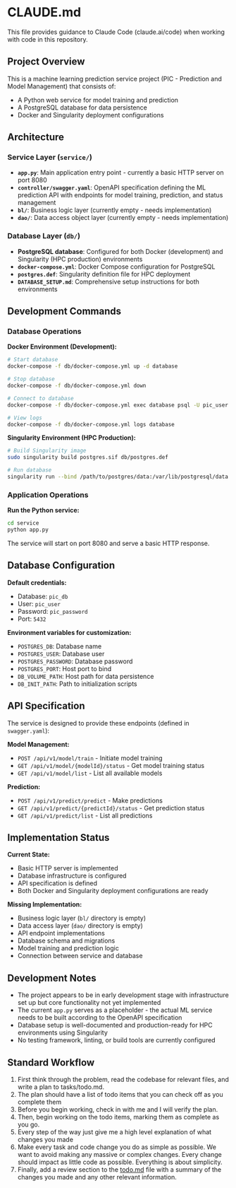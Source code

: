 # CLAUDE.md

This file provides guidance to Claude Code (claude.ai/code) when working with code in this repository.

## Project Overview

This is a machine learning prediction service project (PIC - Prediction and Model Management) that consists of:
- A Python web service for model training and prediction
- A PostgreSQL database for data persistence
- Docker and Singularity deployment configurations

## Architecture

### Service Layer (`service/`)
- **`app.py`**: Main application entry point - currently a basic HTTP server on port 8080
- **`controller/swagger.yaml`**: OpenAPI specification defining the ML prediction API with endpoints for model training, prediction, and status management
- **`bl/`**: Business logic layer (currently empty - needs implementation)
- **`dao/`**: Data access object layer (currently empty - needs implementation)

### Database Layer (`db/`)
- **PostgreSQL database**: Configured for both Docker (development) and Singularity (HPC production) environments
- **`docker-compose.yml`**: Docker Compose configuration for PostgreSQL
- **`postgres.def`**: Singularity definition file for HPC deployment
- **`DATABASE_SETUP.md`**: Comprehensive setup instructions for both environments

## Development Commands

### Database Operations

**Docker Environment (Development):**
```bash
# Start database
docker-compose -f db/docker-compose.yml up -d database

# Stop database
docker-compose -f db/docker-compose.yml down

# Connect to database
docker-compose -f db/docker-compose.yml exec database psql -U pic_user -d pic_db

# View logs
docker-compose -f db/docker-compose.yml logs database
```

**Singularity Environment (HPC Production):**
```bash
# Build Singularity image
sudo singularity build postgres.sif db/postgres.def

# Run database
singularity run --bind /path/to/postgres/data:/var/lib/postgresql/data postgres.sif
```

### Application Operations

**Run the Python service:**
```bash
cd service
python app.py
```

The service will start on port 8080 and serve a basic HTTP response.

## Database Configuration

**Default credentials:**
- Database: `pic_db`
- User: `pic_user`
- Password: `pic_password`
- Port: `5432`

**Environment variables for customization:**
- `POSTGRES_DB`: Database name
- `POSTGRES_USER`: Database user
- `POSTGRES_PASSWORD`: Database password
- `POSTGRES_PORT`: Host port to bind
- `DB_VOLUME_PATH`: Host path for data persistence
- `DB_INIT_PATH`: Path to initialization scripts

## API Specification

The service is designed to provide these endpoints (defined in `swagger.yaml`):

**Model Management:**
- `POST /api/v1/model/train` - Initiate model training
- `GET /api/v1/model/{modelId}/status` - Get model training status
- `GET /api/v1/model/list` - List all available models

**Prediction:**
- `POST /api/v1/predict/predict` - Make predictions
- `GET /api/v1/predict/{predictId}/status` - Get prediction status
- `GET /api/v1/predict/list` - List all predictions

## Implementation Status

**Current State:**
- Basic HTTP server is implemented
- Database infrastructure is configured
- API specification is defined
- Both Docker and Singularity deployment configurations are ready

**Missing Implementation:**
- Business logic layer (`bl/` directory is empty)
- Data access layer (`dao/` directory is empty)
- API endpoint implementations
- Database schema and migrations
- Model training and prediction logic
- Connection between service and database

## Development Notes

- The project appears to be in early development stage with infrastructure set up but core functionality not yet implemented
- The current `app.py` serves as a placeholder - the actual ML service needs to be built according to the OpenAPI specification
- Database setup is well-documented and production-ready for HPC environments using Singularity
- No testing framework, linting, or build tools are currently configured




## Standard Workflow
1. First think through the problem, read the codebase for relevant files, and write a plan to tasks/todo.md.
2. The plan should have a list of todo items that you can check off as you complete them
3. Before you begin working, check in with me and I will verify the plan.
4. Then, begin working on the todo items, marking them as complete as you go.
5. Every step of the way just give me a high level explanation of what changes you made
6. Make every task and code change you do as simple as possible. We want to avoid making any massive or complex changes. Every change should impact as little code as possible. Everything is about simplicity.
7. Finally, add a review section to the [todo.md](http://todo.md/) file with a summary of the changes you made and any other relevant information.



